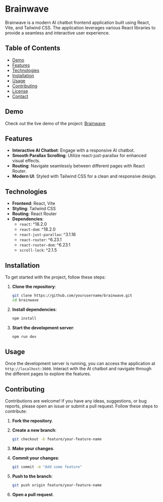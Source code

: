 # Brainwave

Brainwave is a modern AI chatbot frontend application built using React, Vite, and Tailwind CSS. The application leverages various React libraries to provide a seamless and interactive user experience. 

## Table of Contents
- [Demo](#demo)
- [Features](#features)
- [Technologies](#technologies)
- [Installation](#installation)
- [Usage](#usage)
- [Contributing](#contributing)
- [License](#license)
- [Contact](#contact)

## Demo

Check out the live demo of the project: [Brainwave](https://brainnwave.netlify.app/)

## Features

- **Interactive AI Chatbot**: Engage with a responsive AI chatbot.
- **Smooth Parallax Scrolling**: Utilize react-just-parallax for enhanced visual effects.
- **Routing**: Navigate seamlessly between different pages with React Router.
- **Modern UI**: Styled with Tailwind CSS for a clean and responsive design.

## Technologies

- **Frontend**: React, Vite
- **Styling**: Tailwind CSS
- **Routing**: React Router
- **Dependencies**:
  - `react`: ^18.2.0
  - `react-dom`: ^18.2.0
  - `react-just-parallax`: ^3.1.16
  - `react-router`: ^6.23.1
  - `react-router-dom`: ^6.23.1
  - `scroll-lock`: ^2.1.5

## Installation

To get started with the project, follow these steps:

1. **Clone the repository**:
    ```bash
    git clone https://github.com/yourusername/brainwave.git
    cd brainwave
    ```

2. **Install dependencies**:
    ```bash
    npm install
    ```

3. **Start the development server**:
    ```bash
    npm run dev
    ```

## Usage

Once the development server is running, you can access the application at `http://localhost:3000`. Interact with the AI chatbot and navigate through the different pages to explore the features.

## Contributing

Contributions are welcome! If you have any ideas, suggestions, or bug reports, please open an issue or submit a pull request. Follow these steps to contribute:

1. **Fork the repository**.
2. **Create a new branch**:
    ```bash
    git checkout -b feature/your-feature-name
    ```

3. **Make your changes**.
4. **Commit your changes**:
    ```bash
    git commit -m "Add some feature"
    ```

5. **Push to the branch**:
    ```bash
    git push origin feature/your-feature-name
    ```

6. **Open a pull request**.

